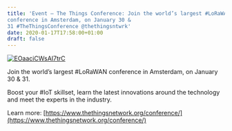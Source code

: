 ```yaml
---
title: 'Event – The Things Conference: Join the world’s largest #LoRaWAN
conference in Amsterdam, on January 30 &
31 #TheThingsConference @thethingsntwrk'
date: 2020-01-17T17:58:00+01:00
draft: false
---
```


[![EOaaciCWsAI7trC](https://cdn-blog.adafruit.com/uploads/2020/01/EOaaciCWsAI7trC.jpeg "EOaaciCWsAI7trC.jpeg")](https://www.thethingsnetwork.org/conference/)

Join the world’s largest #LoRaWAN conference in Amsterdam, on January 30 & 31.

Boost your #IoT skillset, learn the latest innovations around the technology and meet the experts in the industry.

Learn more: [https://www.thethingsnetwork.org/conference/](https://www.thethingsnetwork.org/conference/)